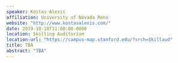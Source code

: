 ```yaml
---
speaker: Kostas Alexis
affiliation: University of Nevada Reno
website: "http://www.kostasalexis.com/"
date: 2019-10-18T11:00:00-0000
location: Skilling Auditorium
location-url: "https://campus-map.stanford.edu/?srch=Skillaud"
title: TBA
abstract: "TBA"
---
```

